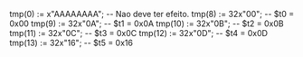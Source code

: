 tmp(0) := x"AAAAAAAA"; -- Nao deve ter efeito.
tmp(8) := 32x"00"; -- $t0 = 0x00
tmp(9) := 32x"0A"; -- $t1 = 0x0A
tmp(10) := 32x"0B"; -- $t2 = 0x0B
tmp(11) := 32x"0C"; -- $t3 = 0x0C
tmp(12) := 32x"0D"; -- $t4 = 0x0D
tmp(13) := 32x"16"; -- $t5 = 0x16
